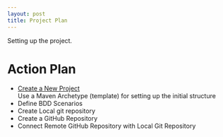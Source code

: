 ```yaml
---
layout: post
title: Project Plan
---
```


Setting up the project.

# Action Plan

- [Create a New Project](create-project)  
  Use a Maven Archetype (template) for setting up the initial structure
- Define BDD Scenarios
- Create Local git repository
- Create a GitHub Repository
- Connect Remote GitHub Repository with Local Git Repository
